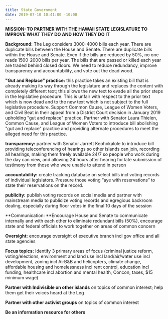 ```yaml
---
title: State Government
date: 2019-07-10 10:41:00 -10:00
---
```


**MISSION: TO PARTNER WITH THE HAWAII STATE LEGISLATURE TO IMPROVE WHAT THEY DO AND HOW THEY DO IT**

**Background:**  The Leg considers 3000-4000 bills each year.  There are duplicate bills between the House and Senate.   There are duplicate bills within the House and Senate.  Even if the bills are reduced by 50%, no one reads 1500-2000 bills per year.  The bills that are passed or killed each year are traded behind closed doors.  We need to reduce redundancy, improve transparency and accountability, and vote out the dead wood.

**"Gut and Replace" practice:**  this practice takes an existing bill that is already making its way through the legislature and replaces the content with completely different text; this allows the new text to evade all the prior steps in the legislative procedure.  This is unfair with respect to the prior text which is now dead and to the new text which is not subject to the full legislative procedure. 
Support Common Cause, League of Women Voters, and Civil Beat in their appeal from a District Court decision in January 2019 upholding "gut and replace" practice. Partner with Senator Laura Thielen, Common Cause, and League of Women Voters to introduce bill abolishing "gut and replace" practice and providing alternate procedures to meet the alleged need for this practice.

**transparency:** partner with Senator Jarrett Keohokalole to introduce bill providing teleconferencing of hearings so other islands can join, recording all hearings, making them freely available 24/7 so people who work during the day can view, and allowing 24 hours after hearing for late submission of testimony from those who were unable to attend in person

**accountability:** create tracking database on select bills incl voting records of individual legislators.  Pressure those voting “aye with reservations” to state their reservations on the record.

**publicity:** publish voting records on social media and partner with mainstream media to publicize voting records and egregious backroom dealing, especially during floor votes in the final 10 days of the session

**Communication: **Encourage House and Senate to communicate internally and with each other to eliminate redundant bills (50%), encourage state and federal officials to work together on areas of common concern

**Oversight:** encourage oversight of executive branch incl gov office and all state agencies 

**Focus topics:** Identify 3 primary areas of focus (criminal justice reform, voting/elections, environment and land use incl land/air/water use incl development, zoning incl AirB&B and helicopters, climate change, affordable housing and homelessness incl rent control, education incl funding, healthcare incl abortion and mental health, Concon, taxes, $15 minimum wage) 

**Partner with Indivisible on other islands** on topics of common interest; help them get their voices heard at the Leg

**Partner with other activist groups** on topics of common interest

**Be an information resource for others**
